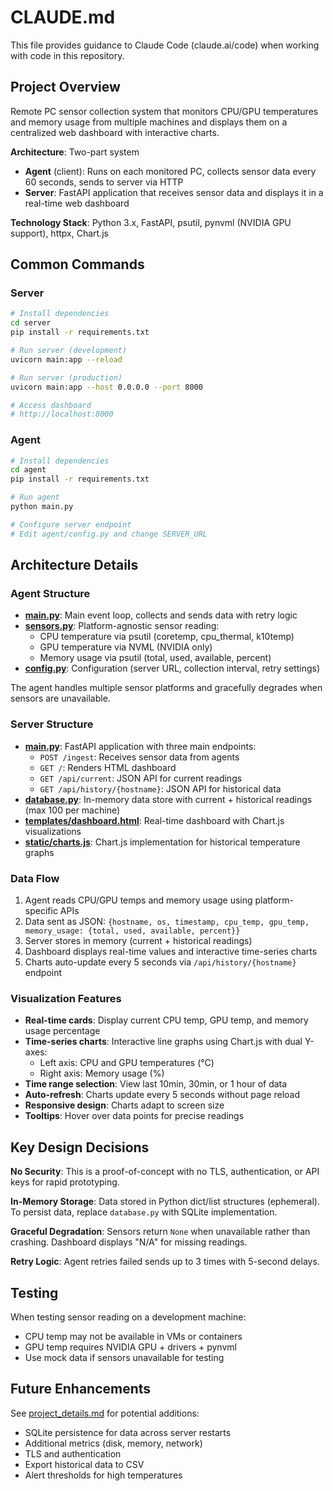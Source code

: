 # CLAUDE.md

This file provides guidance to Claude Code (claude.ai/code) when working with code in this repository.

## Project Overview

Remote PC sensor collection system that monitors CPU/GPU temperatures and memory usage from multiple machines and displays them on a centralized web dashboard with interactive charts.

**Architecture**: Two-part system
- **Agent** (client): Runs on each monitored PC, collects sensor data every 60 seconds, sends to server via HTTP
- **Server**: FastAPI application that receives sensor data and displays it in a real-time web dashboard

**Technology Stack**: Python 3.x, FastAPI, psutil, pynvml (NVIDIA GPU support), httpx, Chart.js

## Common Commands

### Server
```bash
# Install dependencies
cd server
pip install -r requirements.txt

# Run server (development)
uvicorn main:app --reload

# Run server (production)
uvicorn main:app --host 0.0.0.0 --port 8000

# Access dashboard
# http://localhost:8000
```

### Agent
```bash
# Install dependencies
cd agent
pip install -r requirements.txt

# Run agent
python main.py

# Configure server endpoint
# Edit agent/config.py and change SERVER_URL
```

## Architecture Details

### Agent Structure
- **[main.py](agent/main.py)**: Main event loop, collects and sends data with retry logic
- **[sensors.py](agent/sensors.py)**: Platform-agnostic sensor reading:
  - CPU temperature via psutil (coretemp, cpu_thermal, k10temp)
  - GPU temperature via NVML (NVIDIA only)
  - Memory usage via psutil (total, used, available, percent)
- **[config.py](agent/config.py)**: Configuration (server URL, collection interval, retry settings)

The agent handles multiple sensor platforms and gracefully degrades when sensors are unavailable.

### Server Structure
- **[main.py](server/main.py)**: FastAPI application with three main endpoints:
  - `POST /ingest`: Receives sensor data from agents
  - `GET /`: Renders HTML dashboard
  - `GET /api/current`: JSON API for current readings
  - `GET /api/history/{hostname}`: JSON API for historical data
- **[database.py](server/database.py)**: In-memory data store with current + historical readings (max 100 per machine)
- **[templates/dashboard.html](server/templates/dashboard.html)**: Real-time dashboard with Chart.js visualizations
- **[static/charts.js](server/static/charts.js)**: Chart.js implementation for historical temperature graphs

### Data Flow
1. Agent reads CPU/GPU temps and memory usage using platform-specific APIs
2. Data sent as JSON: `{hostname, os, timestamp, cpu_temp, gpu_temp, memory_usage: {total, used, available, percent}}`
3. Server stores in memory (current + historical readings)
4. Dashboard displays real-time values and interactive time-series charts
5. Charts auto-update every 5 seconds via `/api/history/{hostname}` endpoint

### Visualization Features
- **Real-time cards**: Display current CPU temp, GPU temp, and memory usage percentage
- **Time-series charts**: Interactive line graphs using Chart.js with dual Y-axes:
  - Left axis: CPU and GPU temperatures (°C)
  - Right axis: Memory usage (%)
- **Time range selection**: View last 10min, 30min, or 1 hour of data
- **Auto-refresh**: Charts update every 5 seconds without page reload
- **Responsive design**: Charts adapt to screen size
- **Tooltips**: Hover over data points for precise readings

## Key Design Decisions

**No Security**: This is a proof-of-concept with no TLS, authentication, or API keys for rapid prototyping.

**In-Memory Storage**: Data stored in Python dict/list structures (ephemeral). To persist data, replace `database.py` with SQLite implementation.

**Graceful Degradation**: Sensors return `None` when unavailable rather than crashing. Dashboard displays "N/A" for missing readings.

**Retry Logic**: Agent retries failed sends up to 3 times with 5-second delays.

## Testing

When testing sensor reading on a development machine:
- CPU temp may not be available in VMs or containers
- GPU temp requires NVIDIA GPU + drivers + pynvml
- Use mock data if sensors unavailable for testing

## Future Enhancements

See [project_details.md](project_details.md) for potential additions:
- SQLite persistence for data across server restarts
- Additional metrics (disk, memory, network)
- TLS and authentication
- Export historical data to CSV
- Alert thresholds for high temperatures
